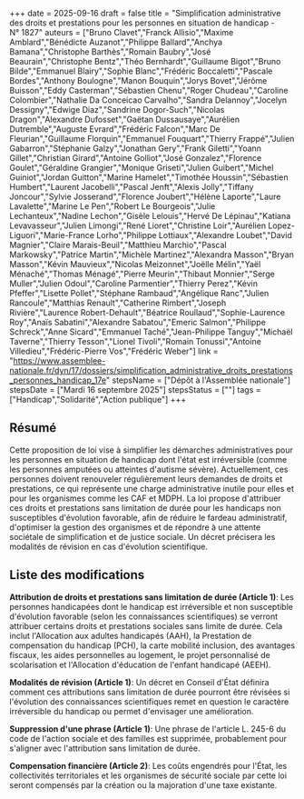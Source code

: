 +++
date = 2025-09-16
draft = false
title = "Simplification administrative des droits et prestations pour les personnes en situation de handicap - N° 1827"
auteurs = ["Bruno Clavet","Franck Allisio","Maxime Amblard","Bénédicte Auzanot","Philippe Ballard","Anchya Bamana","Christophe Barthès","Romain Baubry","José Beaurain","Christophe Bentz","Théo Bernhardt","Guillaume Bigot","Bruno Bilde","Emmanuel Blairy","Sophie Blanc","Frédéric Boccaletti","Pascale Bordes","Anthony Boulogne","Manon Bouquin","Jorys Bovet","Jérôme Buisson","Eddy Casterman","Sébastien Chenu","Roger Chudeau","Caroline Colombier","Nathalie Da Conceicao Carvalho","Sandra Delannoy","Jocelyn Dessigny","Edwige Diaz","Sandrine Dogor-Such","Nicolas Dragon","Alexandre Dufosset","Gaëtan Dussausaye","Aurélien Dutremble","Auguste Evrard","Frédéric Falcon","Marc De Fleurian","Guillaume Florquin","Emmanuel Fouquart","Thierry Frappé","Julien Gabarron","Stéphanie Galzy","Jonathan Gery","Frank Giletti","Yoann Gillet","Christian Girard","Antoine Golliot","José Gonzalez","Florence Goulet","Géraldine Grangier","Monique Griseti","Julien Guibert","Michel Guiniot","Jordan Guitton","Marine Hamelet","Timothée Houssin","Sébastien Humbert","Laurent Jacobelli","Pascal Jenft","Alexis Jolly","Tiffany Joncour","Sylvie Josserand","Florence Joubert","Hélène Laporte","Laure Lavalette","Marine Le Pen","Robert Le Bourgeois","Julie Lechanteux","Nadine Lechon","Gisèle Lelouis","Hervé De Lépinau","Katiana Levavasseur","Julien Limongi","René Lioret","Christine Loir","Aurélien Lopez-Liguori","Marie-France Lorho","Philippe Lottiaux","Alexandre Loubet","David Magnier","Claire Marais-Beuil","Matthieu Marchio","Pascal Markowsky","Patrice Martin","Michèle Martinez","Alexandra Masson","Bryan Masson","Kévin Mauvieux","Nicolas Meizonnet","Joëlle Mélin","Yaël Ménaché","Thomas Ménagé","Pierre Meurin","Thibaut Monnier","Serge Muller","Julien Odoul","Caroline Parmentier","Thierry Perez","Kévin Pfeffer","Lisette Pollet","Stéphane Rambaud","Angélique Ranc","Julien Rancoule","Matthias Renault","Catherine Rimbert","Joseph Rivière","Laurence Robert-Dehault","Béatrice Roullaud","Sophie-Laurence Roy","Anaïs Sabatini","Alexandre Sabatou","Emeric Salmon","Philippe Schreck","Anne Sicard","Emmanuel Taché","Jean-Philippe Tanguy","Michaël Taverne","Thierry Tesson","Lionel Tivoli","Romain Tonussi","Antoine Villedieu","Frédéric-Pierre Vos","Frédéric Weber"]
link = "https://www.assemblee-nationale.fr/dyn/17/dossiers/simplification_administrative_droits_prestations_personnes_handicap_17e"
stepsName = ["Dépôt à l'Assemblée nationale"]
stepsDate = ["Mardi 16 septembre 2025"]
stepsStatus = [""]
tags = ["Handicap","Solidarité","Action publique"]
+++

## Résumé

Cette proposition de loi vise à simplifier les démarches administratives pour les personnes en situation de handicap dont l'état est irréversible (comme les personnes amputées ou atteintes d'autisme sévère). Actuellement, ces personnes doivent renouveler régulièrement leurs demandes de droits et prestations, ce qui représente une charge administrative inutile pour elles et pour les organismes comme les CAF et MDPH. La loi propose d'attribuer ces droits et prestations sans limitation de durée pour les handicaps non susceptibles d'évolution favorable, afin de réduire le fardeau administratif, d'optimiser la gestion des organismes et de répondre à une attente sociétale de simplification et de justice sociale. Un décret précisera les modalités de révision en cas d'évolution scientifique.

## Liste des modifications

**Attribution de droits et prestations sans limitation de durée (Article 1)**: Les personnes handicapées dont le handicap est irréversible et non susceptible d'évolution favorable (selon les connaissances scientifiques) se verront attribuer certains droits et prestations sociales sans limite de durée. Cela inclut l'Allocation aux adultes handicapés (AAH), la Prestation de compensation du handicap (PCH), la carte mobilité inclusion, des avantages fiscaux, les aides personnelles au logement, le projet personnalisé de scolarisation et l'Allocation d'éducation de l'enfant handicapé (AEEH).

**Modalités de révision (Article 1)**: Un décret en Conseil d'État définira comment ces attributions sans limitation de durée pourront être révisées si l'évolution des connaissances scientifiques remet en question le caractère irréversible du handicap ou permet d'envisager une amélioration.

**Suppression d'une phrase (Article 1)**: Une phrase de l'article L. 245-6 du code de l'action sociale et des familles est supprimée, probablement pour s'aligner avec l'attribution sans limitation de durée.

**Compensation financière (Article 2)**: Les coûts engendrés pour l'État, les collectivités territoriales et les organismes de sécurité sociale par cette loi seront compensés par la création ou la majoration d'une taxe existante.
